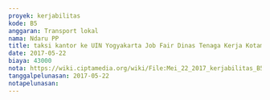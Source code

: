 ```yaml
---
proyek: kerjabilitas
kode: B5
anggaran: Transport lokal
nama: Ndaru PP
title: taksi kantor ke UIN Yogyakarta Job Fair Dinas Tenaga Kerja Kotamadya Yogyakarta
date: 2017-05-22
biaya: 43000
nota: https://wiki.ciptamedia.org/wiki/File:Mei_22_2017_kerjabilitas_B5_taksi_kantor_ke_UIN_ndaru.jpg
tanggalpelunasan: 2017-05-22
notapelunasan:
---
```

